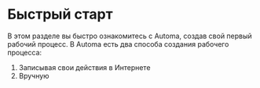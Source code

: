 # Быстрый старт
В этом разделе вы быстро ознакомитесь с Automa, создав свой первый рабочий процесс. В Automa есть два способа создания рабочего процесса:

1. Записывая свои действия в Интернете
2. Вручную

